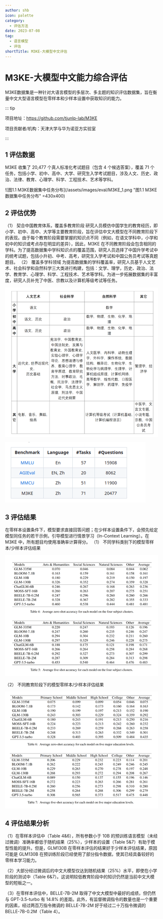 ```yaml
---
author: shb
icon: palette
category:
  - 评估方法
date: 2023-07-08
tag:
  - 语言模型
  - 评估
shortTitle: M3KE-大模型中文评估
---
```



# M3KE-大模型中文能力综合评估

M3KE数据集是一种针对大语言模型的多层次、多主题的知识评估数据集，旨在衡量中文大型语言模型在零样本和少样本设置中获取知识的能力。

<!-- more -->

::: tip

项目地址：https://github.com/tjunlp-lab/M3KE

项目贡献者/机构：天津大学与华为诺亚方实验室

:::


## 1 评估数据
M3KE 收集了 20,477 个真人标准化考试题目（包含 4 个候选答案），覆盖 71 个任务，包括小学、初中、高中、大学、研究生入学考试题目，涉及人文、历史、政治、法律、教育、心理学、科学、工程技术、艺术等学科。

![图1.1 M3KE数据集中任务分布](/assets/images/eval/M3KE_1.png "图1.1 M3KE数据集中任务分布" =430x400)

## 2 评估优势
（1） 契合中国教育体系，覆盖多教育阶段
研究人员模仿中国学生的教育经历，即小学、初中、高中、大学等主要教育阶段，旨在评估中文大模型在不同教育阶段下的表现。由于每个教育阶段需要掌握的知识点不同（例如，在语文学科中，小学和初中的知识或考点存在明显的差异），因此，M3KE 在不同教育阶段会包含相同的学科。为了提高数据集中学科知识点的覆盖范围，研究人员选择了中国升学考试中的统考试题，包括小升初、中考、高考，研究生入学考试和中国公务员考试等真题题目。
（2） 覆盖多学科领域
为提高数据集的学科覆盖率，研究人员基于人文艺术、社会科学和自然科学三大类进行构建，包括：文学、理学，历史、政治、法学、教育学、心理学、科学、工程技术、艺术等学科。为进一步拓展数据集的丰富度，研究人员补充了中医、宗教以及计算机等级考试等任务。

![图2.1 M3KE数据集中任务领域和难度的分布](/assets/images/eval/M3KE_2.png "图2.1 M3KE数据集中任务领域和难度的分布" )



![图2.2 M3KE数据与其他评估数据集对比](/assets/images/eval/M3KE_3.png "图2.2 M3KE数据与其他评估数据集对比")

## 3 评估结果
<!-- ### 3.1 Zero-shot/Few-shot 零样本/少样本评估 -->
在零样本设置条件下，模型要求直接回答问题；在少样本设置条件下，会预先给定模型同任务的若干示例，引导模型进行情景学习（In-Context Learning）。在 M3KE 中，所有题目均使用准确率计算得分。
（1） 不同学科类别下的模型零样本/少样本评估结果

![评估结果](/assets/images/eval/M3KE_4.png "图3.1 四个学科分类下各模型的零样本和少样本平均准确率")

（2） 不同教育阶段下的模型零样本/少样本评估结果

![评估结果](/assets/images/eval/M3KE_5.png "图3.2 五个教育水平下各模型的零样本和少样本平均准确率")

## 4 评估结果分析

（1）在零样本评估中（Table 4&6），所有参数小于 10B 的预训练语言模型（未经过微调）准确率都低于随机结果（25%），少样本的设置（Table 5&7）有助于模型性能的提升。但是，GLM130B 在零样本评估的结果好于少样本评估结果，原因可能是 GLM130B 在预训练阶段已经使用了部分指令数据，使其已经具备较好的零样本学习能力。

（2）大部分经过微调后的中文大模型仅达到随机结果（25%）水平，即使在小学阶段的测试中（Table 6&7）。这说明较低教育阶段中的知识仍然是当前中文大模型的短板之一。

（3）在零样本评估中，BELLE-7B-2M 取得了中文大模型中最好的成绩，但仍然与 GPT-3.5-turbo 有 14.8% 的差距。此外，有监督微调指令的数量也是一个重要的因素，经过两百万指令微调的 BELLE-7B-2M 好于经过二十万指令微调的 BELLE-7B-0.2M（Table 4）。

